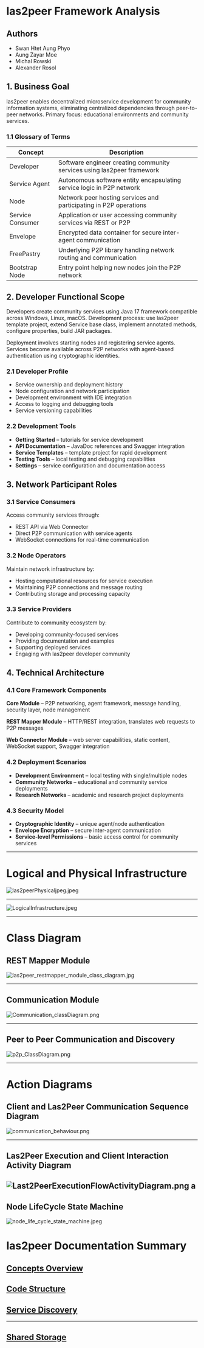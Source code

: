 # las2peer Framework Analysis

## Authors
* Swan Htet Aung Phyo
* Aung Zayar Moe
* Michal Rowski
* Alexander Rosol

## 1. Business Goal

las2peer enables decentralized microservice development for community information systems, eliminating centralized dependencies through peer-to-peer networks. Primary focus: educational environments and community services.

### 1.1 Glossary of Terms

| Concept | Description |
|---------|-------------|
| Developer | Software engineer creating community services using las2peer framework |
| Service Agent | Autonomous software entity encapsulating service logic in P2P network |
| Node | Network peer hosting services and participating in P2P operations |
| Service Consumer | Application or user accessing community services via REST or P2P |
| Envelope | Encrypted data container for secure inter-agent communication |
| FreePastry | Underlying P2P library handling network routing and communication |
| Bootstrap Node | Entry point helping new nodes join the P2P network |

## 2. Developer Functional Scope

Developers create community services using Java 17 framework compatible across Windows, Linux, macOS. Development process: use las2peer template project, extend Service base class, implement annotated methods, configure properties, build JAR packages.

Deployment involves starting nodes and registering service agents. Services become available across P2P networks with agent-based authentication using cryptographic identities.

### 2.1 Developer Profile
- Service ownership and deployment history
- Node configuration and network participation
- Development environment with IDE integration
- Access to logging and debugging tools
- Service versioning capabilities

### 2.2 Development Tools
- **Getting Started** – tutorials for service development
- **API Documentation** – JavaDoc references and Swagger integration
- **Service Templates** – template project for rapid development
- **Testing Tools** – local testing and debugging capabilities
- **Settings** – service configuration and documentation access

## 3. Network Participant Roles

### 3.1 Service Consumers
Access community services through:
- REST API via Web Connector
- Direct P2P communication with service agents
- WebSocket connections for real-time communication

### 3.2 Node Operators
Maintain network infrastructure by:
- Hosting computational resources for service execution
- Maintaining P2P connections and message routing
- Contributing storage and processing capacity

### 3.3 Service Providers
Contribute to community ecosystem by:
- Developing community-focused services
- Providing documentation and examples
- Supporting deployed services
- Engaging with las2peer developer community

## 4. Technical Architecture

### 4.1 Core Framework Components

**Core Module** – P2P networking, agent framework, message handling, security layer, node management

**REST Mapper Module** – HTTP/REST integration, translates web requests to P2P messages

**Web Connector Module** – web server capabilities, static content, WebSocket support, Swagger integration

### 4.2 Deployment Scenarios
- **Development Environment** – local testing with single/multiple nodes
- **Community Networks** – educational and community service deployments
- **Research Networks** – academic and research project deployments

### 4.3 Security Model
- **Cryptographic Identity** – unique agent/node authentication
- **Envelope Encryption** – secure inter-agent communication
- **Service-level Permissions** – basic access control for community services

---

# Logical and Physical Infrastructure

![las2peerPhysicaljpeg.jpeg](LogicalAndPhysicalArchitecture/PhysicalArchitecture.jpeg)

---

![LogicalInfrastructure.jpeg](LogicalAndPhysicalArchitecture/LogicalArchitecture.jpeg)

---

# Class Diagram

## REST Mapper Module
![las2peer_restmapper_module_class_diagram.jpg](ClassDiagrams/las2peer_restmapper_module_class_diagram.jpg)

---

## Communication Module
![Communication_classDiagram.png](ClassDiagrams/las2peer_node_communication_classDiagram.png)

---

## Peer to Peer Communication and Discovery
![p2p_ClassDiagram.png](ClassDiagrams/las2peer_api_core_p2p_class_diagram.png)

---

# Action Diagrams

## Client and Las2Peer Communication Sequence Diagram
![communication_behaviour.png](SystemDynamicDiagram/communication_behaviour.png)

----

## Las2Peer Execution and Client Interaction Activity Diagram
![Last2PeerExecutionFlowActivityDiagram.png](SystemDynamicDiagram/Last2PeerExecutionFlowActivityDiagram.png)
a
---
## Node LifeCycle State Machine
![node_life_cycle_state_machine.jpeg](SystemDynamicDiagram/node_life_cycle_state_machine.jpeg)

# las2peer Documentation Summary

##  [Concepts Overview](https://github.com/rwth-acis/las2peer/wiki/Concepts-Overview)


##  [Code Structure](https://github.com/rwth-acis/las2peer/wiki/Code-Structure)


## [Service Discovery](https://github.com/rwth-acis/las2peer/wiki/Service-Discovery)


---

##  [Shared Storage](https://github.com/rwth-acis/las2peer/wiki/Shared-Storage)

